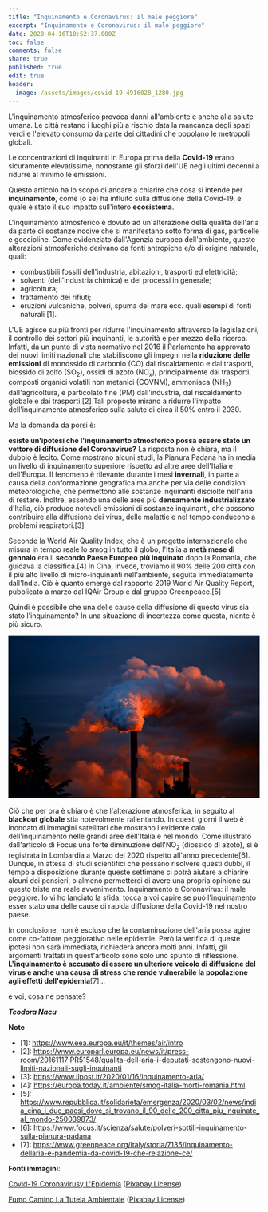 ```yaml
---
title: "Inquinamento e Coronavirus: il male peggiore"
excerpt: "Inquinamento e Coronavirus: il male peggiore"
date: 2020-04-16T10:52:37.000Z
toc: false
comments: false
share: true
published: true
edit: true
header:
  image: /assets/images/covid-19-4916028_1280.jpg
---
```

L'inquinamento atmosferico provoca danni all'ambiente e anche alla salute umana. Le città restano i luoghi più a rischio data la mancanza degli spazi verdi e l'elevato consumo da parte dei cittadini che popolano le metropoli globali.

Le concentrazioni di inquinanti in Europa prima della **Covid-19** erano sicuramente elevatissime, nonostante gli sforzi dell'UE negli ultimi decenni a ridurre al minimo le emissioni.

Questo articolo ha lo scopo di andare a chiarire che cosa si intende per **inquinamento**, come (o se) ha influito sulla diffusione della Covid-19, e quale è stato il suo impatto sull'intero **ecosistema**.

L'inquinamento atmosferico è dovuto ad un'alterazione della qualità dell'aria da parte di sostanze nocive che si manifestano sotto forma di gas, particelle e goccioline. Come evidenziato dall'Agenzia europea dell'ambiente, queste alterazioni atmosferiche derivano da fonti antropiche e/o di origine naturale, quali:

* combustibili fossili dell'industria, abitazioni, trasporti ed elettricità;
* solventi (dell'industria chimica) e dei processi in generale;
* agricoltura;
* trattamento dei rifiuti;
* eruzioni vulcaniche, polveri, spuma del mare ecc. quali esempi di fonti naturali \[1].

L'UE agisce su più fronti per ridurre l'inquinamento attraverso le legislazioni, il controllo dei settori più inquinanti, le autorità e per mezzo della ricerca. Infatti, da un punto di vista normativo nel 2016 il Parlamento ha approvato dei nuovi limiti nazionali che stabiliscono gli impegni nella **riduzione delle emissioni** di monossido di carbonio (CO) dal riscaldamento e dai trasporti, biossido di zolfo (SO<sub>2</sub>), ossidi di azoto (NO<sub>x</sub>), principalmente dai trasporti, composti organici volatili non metanici (COVNM), ammoniaca (NH<sub>3</sub>) dall'agricoltura, e particolato fine (PM) dall'industria, dal riscaldamento globale e dai trasporti.\[2] Tali proposte mirano a ridurre l'impatto dell'inquinamento atmosferico sulla salute di circa il 50% entro il 2030. 

Ma la domanda da porsi è:

**esiste un'ipotesi che l'inquinamento atmosferico possa essere stato un vettore di diffusione del Coronavirus?** La risposta non è chiara, ma il dubbio è lecito. Come mostrano alcuni studi, la Pianura Padana ha in media un livello di inquinamento superiore rispetto ad altre aree dell'Italia e dell'Europa. Il fenomeno è rilevante durante i mesi **invernali**, in parte a causa della conformazione geografica ma anche per via delle condizioni meteorologiche, che permettono alle sostanze inquinanti disciolte nell'aria di restare. Inoltre, essendo una delle aree più **densamente industrializzate** d'Italia, ciò produce notevoli emissioni di sostanze inquinanti, che possono contribuire alla diffusione dei virus, delle malattie e nel tempo conducono a problemi respiratori.\[3]

Secondo la World Air Quality Index, che è un progetto internazionale che misura in tempo reale lo smog in tutto il globo, l'Italia a **metà mese di gennaio** era il **secondo Paese Europeo più inquinato** dopo la Romania, che guidava la classifica.\[4] In Cina, invece, troviamo il 90% delle 200 città con il più alto livello di micro-inquinanti nell'ambiente, seguita immediatamente dall'India. Ciò è quanto emerge dal rapporto 2019 World Air Quality Report, pubblicato a marzo dal IQAir Group e dal gruppo Greenpeace.\[5]

Quindi è possibile che una delle cause della diffusione di questo virus sia stato l'inquinamento? In una situazione di incertezza come questa, niente è più sicuro.

![](/assets/images/smoke-258786_1280.jpg)

Ciò che per ora è chiaro è che l'alterazione atmosferica, in seguito al **blackout globale** stia notevolmente rallentando. In questi giorni il web è inondato di immagini satellitari che mostrano l'evidente calo dell'inquinamento nelle grandi aree dell'Italia e nel mondo. Come illustrato dall'articolo di Focus una forte diminuzione dell'NO<sub>2</sub> (diossido di azoto), si è registrata in Lombardia a Marzo del 2020 rispetto all'anno precedente\[6]. Dunque, in attesa di studi scientifici che possano risolvere questi dubbi, il tempo a disposizione durante queste settimane ci potrà aiutare a chiarire alcuni dei pensieri, o almeno permetterci di avere una propria opinione su questo triste ma reale avvenimento. Inquinamento e Coronavirus: il male peggiore. Io vi ho lanciato la sfida, tocca a voi capire se può l'inquinamento esser stato una delle cause di rapida diffusione della Covid-19 nel nostro paese.

In conclusione, non è escluso che la contaminazione dell'aria possa agire come co-fattore peggiorativo nelle epidemie. Però la verifica di queste ipotesi non sarà immediata, richiederà ancora molti anni. Infatti, gli argomenti trattati in quest'articolo sono solo uno spunto di riflessione. **L'inquinamento è accusato di essere un ulteriore veicolo di diffusione del virus e anche una causa di stress che rende vulnerabile la popolazione agli effetti dell'epidemia**\[7]...

e voi, cosa ne pensate?

***Teodora Nacu***

**Note**

* \[1]: <https://www.eea.europa.eu/it/themes/air/intro>
* \[2]: <https://www.europarl.europa.eu/news/it/press-room/20161117IPR51548/qualita-dell-aria-i-deputati-sostengono-nuovi-limiti-nazionali-sugli-inquinanti>
* \[3]: <https://www.ilpost.it/2020/01/16/inquinamento-aria/>
* \[4]: <https://europa.today.it/ambiente/smog-italia-morti-romania.html>
* \[5]: <https://www.repubblica.it/solidarieta/emergenza/2020/03/02/news/india_cina_i_due_paesi_dove_si_trovano_il_90_delle_200_citta_piu_inquinate_al_mondo-250039873/>
* \[6]: <https://www.focus.it/scienza/salute/polveri-sottili-inquinamento-sulla-pianura-padana>
* \[7]: <https://www.greenpeace.org/italy/storia/7135/inquinamento-dellaria-e-pandemia-da-covid-19-che-relazione-ce/>

**Fonti immagini**:

[Covid-19 Coronavirusy L'Epidemia](https://pixabay.com/photos/covid-19-coronavirusy-epidemic-4916028/) ([Pixabay License](https://pixabay.com/it/service/license/))

[Fumo Camino La Tutela Ambientale](https://pixabay.com/photos/smoke-smoking-chimney-fireplace-258786/) ([Pixabay License](https://pixabay.com/it/service/license/))